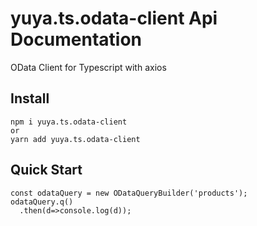 # yuya.ts.odata-client Api Documentation
OData Client for Typescript with axios


## Install

```
npm i yuya.ts.odata-client
or 
yarn add yuya.ts.odata-client
```


## Quick Start

```
const odataQuery = new ODataQueryBuilder('products');
odataQuery.q()
  .then(d=>console.log(d));
```
